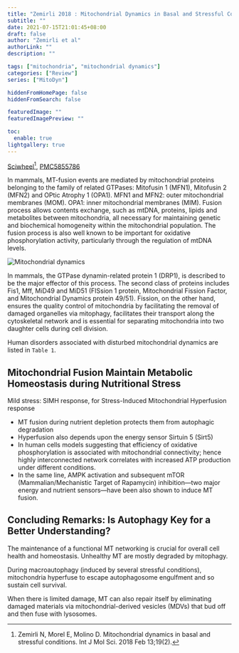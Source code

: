 ```yaml
---
title: "Zemirli 2018 : Mitochondrial Dynamics in Basal and Stressful Conditions"
subtitle: ""
date: 2021-07-15T21:01:45+08:00
draft: false
author: "Zemirli et al"
authorLink: ""
description: ""

tags: ["mitochondria", "mitochondrial dynamics"]
categories: ["Review"]
series: ["MitoDyn"]

hiddenFromHomePage: false
hiddenFromSearch: false

featuredImage: ""
featuredImagePreview: ""

toc:
  enable: true
lightgallery: true
---
```


[Sciwheel](https://sciwheel.com/work/#/items/4933504)[^Zemirli2018], [PMC5855786](https://www.ncbi.nlm.nih.gov/pmc/articles/PMC5855786/)

[^Zemirli2018]: Zemirli N, Morel E, Molino D. Mitochondrial dynamics in basal and stressful conditions. Int J Mol Sci. 2018 Feb 13;19(2).

<!--more-->

In mammals, MT-fusion events are mediated by mitochondrial proteins belonging to the family of related GTPases: Mitofusin 1 (MFN1), Mitofusin 2 (MFN2) and OPtic Atrophy 1 (OPA1). MFN1 and MFN2: outer mitochondrial membranes (MOM). OPA1: inner mitochondrial membranes (MIM). Fusion process allows contents exchange, such as mtDNA, proteins, lipids and metabolites between mitochondria, all necessary for maintaining genetic and biochemical homogeneity within the mitochondrial population. The fusion process is also well known to be important for oxidative phosphorylation activity, particularly through the regulation of mtDNA levels.

![](https://www.ncbi.nlm.nih.gov/pmc/articles/PMC5855786/bin/ijms-19-00564-g001.jpg "Mitochondrial dynamics")

In mammals, the GTPase dynamin-related protein 1 (DRP1), is described to be the major effector of this process. The second class of proteins includes Fis1, Mff, MiD49 and MiD51 (FISsion 1 protein, Mitochondrial Fission Factor, and Mitochondrial Dynamics protein 49/51). Fission, on the other hand, ensures the quality control of mitochondria by facilitating the removal of damaged organelles via mitophagy, facilitates their transport along the cytoskeletal network and is essential for separating mitochondria into two daughter cells during cell division.

Human disorders associated with disturbed mitochondrial dynamics are listed in `Table 1`.


## Mitochondrial Fusion Maintain Metabolic Homeostasis during Nutritional Stress

Mild stress: SIMH response, for Stress-Induced Mitochondrial Hyperfusion response
- MT fusion during nutrient depletion protects them from autophagic degradation
- Hyperfusion also depends upon the energy sensor Sirtuin 5 (Sirt5)
- In human cells models suggesting that efficiency of oxidative phosphorylation is associated with mitochondrial connectivity; hence highly interconnected network correlates with increased ATP production under different conditions.
- In the same line, AMPK activation and subsequent mTOR (Mammalian/Mechanistic Target of Rapamycin) inhibition—two major energy and nutrient sensors—have been also shown to induce MT fusion.

## Concluding Remarks: Is Autophagy Key for a Better Understanding?


The maintenance of a functional MT networking is crucial for overall cell health and homeostasis. Unhealthy MT are mostly degraded by mitophagy.

During macroautophagy (induced by several stressful conditions), mitochondria hyperfuse to escape autophagosome engulfment and so sustain cell survival.

When there is limited damage, MT can also repair itself by eliminating damaged materials via mitochondrial-derived vesicles (MDVs) that bud off and then fuse with lysosomes.
